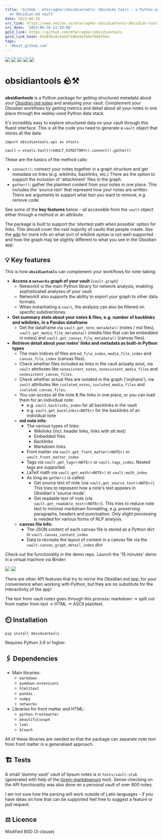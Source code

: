 ```yaml
---
title: 'GitHub - mfarragher/obsidiantools: Obsidian tools - a Python package for analysing
  an Obsidian.md vault'
date: 2023-06-26
src_link: https://www.notion.so/mfarragher-obsidiantools-Obsidian-tools-a-Python-package-for-analysing-an-Obsidian-md-vault-ac41e117fd144c8d95929435f1601a50
src_date: '2023-06-26 11:19:00'
gold_link: https://github.com/mfarragher/obsidiantools
gold_link_hash: 05e939c8c4445f10bedaf64ef96bf0da
tags:
- '#host_github_com'
---
```


[![](https://camo.githubusercontent.com/f82827e746d9d32f45132637e1e8d9ab902a9780975b3a76de89ef97fdd9e238/68747470733a2f2f62616467652e667572792e696f2f70792f6f6273696469616e746f6f6c732e737667)](https://badge.fury.io/py/obsidiantools) [![](https://camo.githubusercontent.com/33b495a7bc663d7d5ac5b1552f3c3db65ceaa38e3d909d70d7ecad1d521a3fe2/68747470733a2f2f696d672e736869656c64732e696f2f707970692f707976657273696f6e732f6f6273696469616e746f6f6c732e737667)](https://badge.fury.io/py/obsidiantools)
[![](https://camo.githubusercontent.com/aa27bfae9200ad81b9c64e82edafa3aef061e2b59e4089eb0841297d510d5db9/68747470733a2f2f696d672e736869656c64732e696f2f62616467652f4c6963656e73652d425344253230332d2d436c617573652d626c75652e737667)](https://github.com/mfarragher/obsidiantools/blob/main/LICENSE) [![](https://camo.githubusercontent.com/5372cfc048f3fa4ae91910ad6ea9c2b21685ca5a021707b2c8e581f590477f81/68747470733a2f2f696d672e736869656c64732e696f2f62616467652f646f63732d6f6273696469616e746f6f6c732d2d64656d6f2d6f72616e6765)](https://github.com/mfarragher/obsidiantools-demo) [![](https://camo.githubusercontent.com/db0ce7fa0e081a2a9a4ed2e2d065c398557b739acf22596554b328836d505800/68747470733a2f2f636f6465636f762e696f2f67682f6d6661727261676865722f6f6273696469616e746f6f6c732f6272616e63682f6d61696e2f67726170682f62616467652e737667)](https://codecov.io/gh/mfarragher/obsidiantools)


obsidiantools 🪨⚒️
=================


**obsidiantools** is a Python package for getting structured metadata about your [Obsidian.md notes](https://obsidian.md/) and analysing your vault. Complement your Obsidian workflows by getting metrics and detail about all your notes in one place through the widely-used Python data stack.


It's incredibly easy to explore structured data on your vault through this fluent interface. This is all the code you need to generate a `vault` object that stores all the data:



```
import obsidiantools.api as otools

vault = otools.Vault(<VAULT_DIRECTORY>).connect().gather()
```

These are the basics of the method calls:


* `connect()`: connect your notes together in a graph structure and get metadata on links (e.g. wikilinks, backlinks, etc.) There ais the option to support the inclusion of 'attachment' files in the graph.
* `gather()`: gather the plaintext content from your notes in one place. This includes the 'source text' that represent how your notes are written. There are arguments to support what text you want to remove, e.g. remove code.


See some of the **key features** below - all accessible from the `vault` object either through a method or an attribute.


The package is built to support the 'shortest path when possible' option for links. This should cover the vast majority of vaults that people create. See the [wiki](https://github.com/mfarragher/obsidiantools/wiki) for more info on what sort of wikilink syntax is not well-supported and how the graph may be slightly different to what you see in the Obsidian app.


💡 Key features
--------------


This is how **`obsidiantools`** can complement your workflows for note-taking:


* **Access a `networkx` graph of your vault** (`vault.graph`)
	+ NetworkX is the main Python library for network analysis, enabling sophisticated analyses of your vault.
	+ NetworkX also supports the ability to export your graph to other data formats.
	+ When instantiating a `vault`, the analysis can also be filtered on specific subdirectories.
* **Get summary stats about your notes & files, e.g. number of backlinks and wikilinks, in a Pandas dataframe**
	+ Get the dataframe via `vault.get_note_metadata()` (notes / md files), `vault.get_media_file_metadata()` (media files that can be embedded in notes) and `vault.get_canvas_file_metadata()` (canvas files).
* **Retrieve detail about your notes' links and metadata as built-in Python types**
	+ The main indices of files are `md_file_index`, `media_file_index` and `canvas_file_index` (canvas files).
	+ Check whether files included as links in the vault actually exist, via `vault` attributes like `nonexistent_notes`, `nonexistent_media_files` and `nonexistent_canvas_files`.
	+ Check whether actual files are isolated in the graph ('orphans'), via `vault` attributes like `isolated_notes`, `isolated_media_files` and `isolated_canvas_files`.
	+ You can access all the note & file links in one place, or you can load them for an individual note:
		- e.g. `vault.backlinks_index` for all backlinks in the vault
		- e.g. `vault.get_backlinks(<NOTE>)` for the backlinks of an individual note
	+ **md note info:**
		- The various types of links:
			* Wikilinks (incl. header links, links with alt text)
			* Embedded files
			* Backlinks
			* Markdown links
		- Front matter via `vault.get_front_matter(<NOTE>)` or `vault.front_matter_index`
		- Tags via `vault.get_tags(<NOTE>)` or `vault.tags_index`. Nested tags are supported.
		- LaTeX math via `vault.get_math(<NOTE>)` or `vault.math_index`
		- As long as `gather()` is called:
			* Get source text of note (via `vault.get_source_text(<NOTE>)`). This tries to represent how a note's text appears in Obsidian's 'source mode'.
			* Get readable text of note (via `vault.get_readable_text(<NOTE>)`). This tries to reduce note text to minimal markdown formatting, e.g. preserving paragraphs, headers and punctuation. Only slight processing is needed for various forms of NLP analysis.
	+ **canvas file info:**
		- The JSON content of each canvas file is stored as a Python dict in `vault.canvas_content_index`
		- Data to recreate the layout of content in a canvas file via the `vault.canvas_graph_detail_index` dict


Check out the functionality in the demo repo. Launch the '15 minutes' demo in a virtual machine via Binder:


[![](https://camo.githubusercontent.com/5372cfc048f3fa4ae91910ad6ea9c2b21685ca5a021707b2c8e581f590477f81/68747470733a2f2f696d672e736869656c64732e696f2f62616467652f646f63732d6f6273696469616e746f6f6c732d2d64656d6f2d6f72616e6765)](https://github.com/mfarragher/obsidiantools-demo) [![](https://camo.githubusercontent.com/e91e1d353a8b6acf0b42547ac3901f2c30138a3abaaa3d3c242da30b5b4f8426/68747470733a2f2f6d7962696e6465722e6f72672f62616467655f6c6f676f2e737667)](https://mybinder.org/v2/gh/mfarragher/obsidiantools-demo/HEAD?filepath=obsidiantools%20in%2015%20minutes.ipynb)


There are other API features that try to mirror the Obsidian.md app, for your convenience when working with Python, but they are no substitute for the interactivity of the app!


The text from vault notes goes through this process: markdown → split out front matter from text → HTML → ASCII plaintext.


⏲️ Installation
---------------


`pip install obsidiantools`


Requires Python 3.9 or higher.


🖇️ Dependencies
---------------


* Main libraries:
	+ `markdown`
	+ `pymdown-extensions`
	+ `html2text`
	+ `pandas`
	+ `numpy`
	+ `networkx`
* Libraries for front matter and HTML:
	+ `python-frontmatter`
	+ `beautifulsoup4`
	+ `lxml`
	+ `bleach`


All of these libraries are needed so that the package can separate note text from front matter in a generalised approach.


🏗️ Tests
--------


A small 'dummy vault' vault of lipsum notes is in `tests/vault-stub` (generated with help of the [lorem-markdownum](https://github.com/jaspervdj/lorem-markdownum) tool). Sense-checking on the API functionality was also done on a personal vault of over 800 notes.


I am not sure how the parsing will work outside of Latin languages - if you have ideas on how that can be supported feel free to suggest a feature or pull request.


⚖️ Licence
----------


Modified BSD (3-clause)